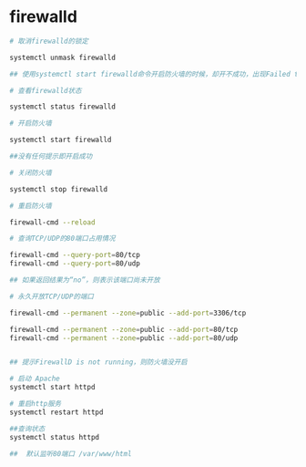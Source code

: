 <!-- firewalld.md --- 
;; 
;; Description: 
;; Author: Hongyi Wu(吴鸿毅)
;; Email: wuhongyi@qq.com 
;; Created: 三 7月  3 21:50:28 2019 (+0800)
;; Last-Updated: 三 7月  3 22:00:21 2019 (+0800)
;;           By: Hongyi Wu(吴鸿毅)
;;     Update #: 2
;; URL: http://wuhongyi.cn -->

# firewalld

```bash
# 取消firewalld的锁定

systemctl unmask firewalld

## 使用systemctl start firewalld命令开启防火墙的时候，却开不成功，出现Failed to start firewalld.service: Unit is masked的错误，是firewalld服务被锁定了
```

```bash
# 查看firewalld状态

systemctl status firewalld
```

```bash
# 开启防火墙

systemctl start firewalld

##没有任何提示即开启成功
```

```bash
# 关闭防火墙

systemctl stop firewalld
```

```bash
# 重启防火墙

firewall-cmd --reload
```


```bash
# 查询TCP/UDP的80端口占用情况

firewall-cmd --query-port=80/tcp
firewall-cmd --query-port=80/udp

## 如果返回结果为“no”，则表示该端口尚未开放
```



```bash
# 永久开放TCP/UDP的端口

firewall-cmd --permanent --zone=public --add-port=3306/tcp

firewall-cmd --permanent --zone=public --add-port=80/tcp
firewall-cmd --permanent --zone=public --add-port=80/udp


## 提示FirewallD is not running，则防火墙没开启
```


```bash
# 启动 Apache
systemctl start httpd

# 重启http服务
systemctl restart httpd

##查询状态
systemctl status httpd

##  默认监听80端口 /var/www/html
```



<!-- firewalld.md ends here -->
